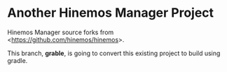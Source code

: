 # Another Hinemos Manager Project

Hinemos Manager source forks from  &lt;https://github.com/hinemos/hinemos&gt;.

This branch, **grable**, is going to convert this existing project to build using gradle.
